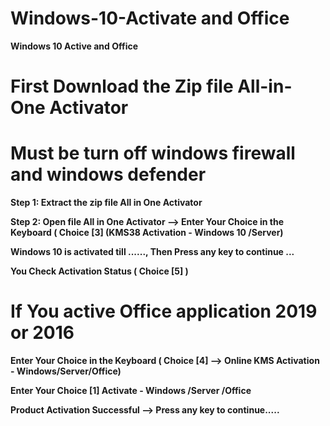 # Windows-10-Activate and Office 
**Windows 10 Active and Office**

# First Download the Zip file All-in-One Activator
# Must be turn off windows firewall and windows defender

**Step 1: Extract the zip file All in One Activator**

**Step 2: Open file All in One Activator --> Enter Your Choice in the Keyboard ( Choice [3] (KMS38 Activation - Windows 10 /Server)**

**Windows 10 is activated till ......, Then Press any key to continue ...**

**You Check Activation Status ( Choice [5] )**


# If You active Office application 2019 or 2016 

**Enter Your Choice in the Keyboard ( Choice [4] --> Online KMS Activation - Windows/Server/Office)**

**Enter Your Choice [1] Activate - Windows /Server /Office**

**Product Activation Successful --> Press any key to continue.....**
